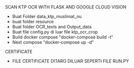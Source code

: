 SCAN KTP OCR WITH FLASK AND GOOGLE CLOUD VISION

- Buat Folder data_ktp_muslimat_nu
- buat folder resource
- Buat folder OCR_texts and Output_data
- Buat file config.py di luar file ktp_ocr_crop
- Build docker compose "docker-compose build -t"
- Next compose "docker-compose up -d"

CERTIFICATE 
- FILE CERTIFICATE DITARO DILUAR SEPERTI FILE RUN.PY